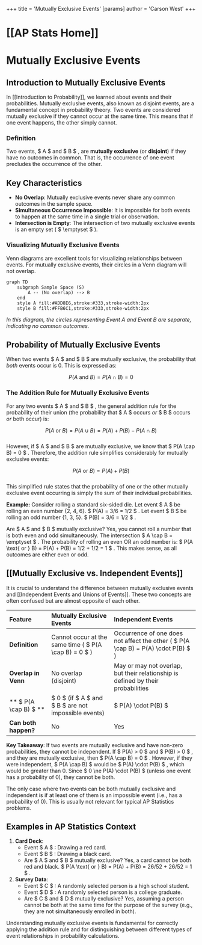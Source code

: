 +++
 title = 'Mutually Exclusive Events'
[params]
	author = 'Carson West'
+++
# [[AP Stats Home]]
# Mutually Exclusive Events

## Introduction to Mutually Exclusive Events

In [[Introduction to Probability]], we learned about events and their probabilities. Mutually exclusive events, also known as disjoint events, are a fundamental concept in probability theory. Two events are considered mutually exclusive if they cannot occur at the same time. This means that if one event happens, the other simply cannot.

### Definition
Two events,  $ A $  and  $ B $ , are **mutually exclusive** (or **disjoint**) if they have no outcomes in common. That is, the occurrence of one event precludes the occurrence of the other.

## Key Characteristics

*   **No Overlap**: Mutually exclusive events never share any common outcomes in the sample space.
*   **Simultaneous Occurrence Impossible**: It is impossible for both events to happen at the same time in a single trial or observation.
*   **Intersection is Empty**: The intersection of two mutually exclusive events is an empty set ( $ \emptyset $ ).

### Visualizing Mutually Exclusive Events

Venn diagrams are excellent tools for visualizing relationships between events. For mutually exclusive events, their circles in a Venn diagram will not overlap.

```mermaid
graph TD
    subgraph Sample Space (S)
        A -- (No overlap) --> B
    end
    style A fill:#ADD8E6,stroke:#333,stroke-width:2px
    style B fill:#FFB6C1,stroke:#333,stroke-width:2px
```

*In this diagram, the circles representing Event A and Event B are separate, indicating no common outcomes.*

## Probability of Mutually Exclusive Events

When two events  $ A $  and  $ B $  are mutually exclusive, the probability that *both* events occur is 0. This is expressed as:

 $$ P(A \text{ and } B) = P(A \cap B) = 0 $$  
### The Addition Rule for Mutually Exclusive Events

For any two events  $ A $  and  $ B $ , the general addition rule for the probability of their union (the probability that  $ A $  occurs *or*  $ B $  occurs *or* both occur) is:

 $$ P(A \text{ or } B) = P(A \cup B) = P(A) + P(B) - P(A \cap B) $$  
However, if  $ A $  and  $ B $  are mutually exclusive, we know that  $ P(A \cap B) = 0 $ . Therefore, the addition rule simplifies considerably for mutually exclusive events:

 $$ P(A \text{ or } B) = P(A) + P(B) $$  
This simplified rule states that the probability of one or the other mutually exclusive event occurring is simply the sum of their individual probabilities.

**Example:**
Consider rolling a standard six-sided die.
Let event  $ A $  be rolling an even number {2, 4, 6}.  $ P(A) = 3/6 = 1/2 $ .
Let event  $ B $  be rolling an odd number {1, 3, 5}.  $ P(B) = 3/6 = 1/2 $ .

Are  $ A $  and  $ B $  mutually exclusive? Yes, you cannot roll a number that is both even and odd simultaneously. The intersection  $ A \cap B = \emptyset $ .
The probability of rolling an even OR an odd number is:
 $ P(A \text{ or } B) = P(A) + P(B) = 1/2 + 1/2 = 1 $ . This makes sense, as all outcomes are either even or odd.

## [[Mutually Exclusive vs. Independent Events]]

It is crucial to understand the difference between mutually exclusive events and [[Independent Events and Unions of Events]]. These two concepts are often confused but are almost opposite of each other.

| Feature             | Mutually Exclusive Events                               | Independent Events                                    |
| :------------------ | :------------------------------------------------------ | :---------------------------------------------------- |
| **Definition**      | Cannot occur at the same time ( $ P(A \cap B) = 0 $ )       | Occurrence of one does not affect the other ( $ P(A \cap B) = P(A) \cdot P(B) $ ) |
| **Overlap in Venn** | No overlap (disjoint)                                   | May or may not overlap, but their relationship is defined by their probabilities |
| ** $ P(A \cap B) $ **   |  $ 0 $  (if  $ A $  and  $ B $  are not impossible events)           |  $ P(A) \cdot P(B) $                                      |
| **Can both happen?**| No                                                      | Yes                                                   |

**Key Takeaway**: If two events are mutually exclusive and have non-zero probabilities, they cannot be independent. If  $ P(A) > 0 $  and  $ P(B) > 0 $ , and they are mutually exclusive, then  $ P(A \cap B) = 0 $ . However, if they were independent,  $ P(A \cap B) $  would be  $ P(A) \cdot P(B) $ , which would be greater than 0. Since  $ 0 \ne P(A) \cdot P(B) $  (unless one event has a probability of 0), they cannot be both.

The only case where two events can be both mutually exclusive and independent is if at least one of them is an impossible event (i.e., has a probability of 0). This is usually not relevant for typical AP Statistics problems.

## Examples in AP Statistics Context

1.  **Card Deck**:
    *   Event  $ A $ : Drawing a red card.
    *   Event  $ B $ : Drawing a black card.
    *   Are  $ A $  and  $ B $  mutually exclusive? Yes, a card cannot be both red and black.  $ P(A \text{ or } B) = P(A) + P(B) = 26/52 + 26/52 = 1 $ .
2.  **Survey Data**:
    *   Event  $ C $ : A randomly selected person is a high school student.
    *   Event  $ D $ : A randomly selected person is a college graduate.
    *   Are  $ C $  and  $ D $  mutually exclusive? Yes, assuming a person cannot be both at the same time for the purpose of the survey (e.g., they are not simultaneously enrolled in both).

Understanding mutually exclusive events is fundamental for correctly applying the addition rule and for distinguishing between different types of event relationships in probability calculations.